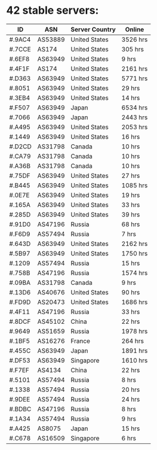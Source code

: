 # 42 stable servers:

| ID | ASN | Server Country | Online |
| ------ | ------ | ------ | ------ |
| #.9AC4 | AS53889 | United States | 3526 hrs |
| #.7CCE | AS174 | United States | 305 hrs |
| #.6EF8 | AS63949 | United States | 9 hrs |
| #.4F1F | AS174 | United States | 2161 hrs |
| #.D363 | AS63949 | United States | 5771 hrs |
| #.8051 | AS63949 | United States | 29 hrs |
| #.3EB4 | AS63949 | United States | 14 hrs |
| #.F507 | AS63949 | Japan | 6534 hrs |
| #.7066 | AS63949 | Japan | 2443 hrs |
| #.A495 | AS63949 | United States | 2053 hrs |
| #.1449 | AS63949 | United States | 16 hrs |
| #.D2CD | AS31798 | Canada | 10 hrs |
| #.CA79 | AS31798 | Canada | 10 hrs |
| #.A36B | AS31798 | Canada | 10 hrs |
| #.75DF | AS63949 | United States | 27 hrs |
| #.B445 | AS63949 | United States | 1085 hrs |
| #.0E7E | AS63949 | United States | 19 hrs |
| #.165A | AS63949 | United States | 33 hrs |
| #.285D | AS63949 | United States | 39 hrs |
| #.91D0 | AS47196 | Russia | 68 hrs |
| #.F6D9 | AS57494 | Russia | 7 hrs |
| #.643D | AS63949 | United States | 2162 hrs |
| #.5B97 | AS63949 | United States | 1750 hrs |
| #.1209 | AS57494 | Russia | 15 hrs |
| #.758B | AS47196 | Russia | 1574 hrs |
| #.09BA | AS31798 | Canada | 9 hrs |
| #.13D6 | AS40676 | United States | 90 hrs |
| #.FD9D | AS20473 | United States | 1686 hrs |
| #.4F11 | AS47196 | Russia | 33 hrs |
| #.8DCF | AS45102 | China | 22 hrs |
| #.9649 | AS51659 | Russia | 1978 hrs |
| #.1BF5 | AS16276 | France | 264 hrs |
| #.455C | AS63949 | Japan | 1891 hrs |
| #.DF53 | AS63949 | Singapore | 1610 hrs |
| #.F7EF | AS4134 | China | 22 hrs |
| #.5101 | AS57494 | Russia | 8 hrs |
| #.1338 | AS57494 | Russia | 20 hrs |
| #.9DEE | AS57494 | Russia | 24 hrs |
| #.BDBC | AS47196 | Russia | 8 hrs |
| #.1A34 | AS57494 | Russia | 9 hrs |
| #.A425 | AS8075 | Japan | 15 hrs |
| #.C678 | AS16509 | Singapore | 6 hrs |

